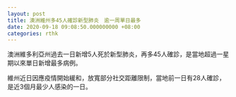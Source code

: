 ```yaml
---
layout: post
title: 澳洲維州多45人確診新型肺炎　逾一周單日最多
date: 2020-09-18 09:08:50.000000000 +08:00
categories: rthk
---
```


澳洲維多利亞州過去一日新增5人死於新型肺炎，再多45人確診，是當地超過一星期以來單日新增最多病例。

維州近日因應疫情開始緩和，放寬部分社交距離限制，當地前一日有28人確診，是近3個月最少人感染的一日。
